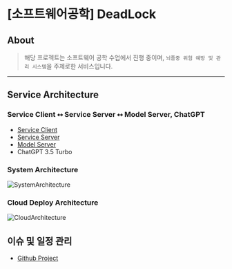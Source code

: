 # [소프트웨어공학] DeadLock

## About

> 해당 프로젝트는 소프트웨어 공학 수업에서 진행 중이며, `뇌졸중 위험 예방 및 관리 시스템`을 주제로한 서비스입니다.

---

## Service Architecture

### Service Client ⭤ Service Server ⭤ Model Server, ChatGPT

- [Service Client](https://github.com/knu-software-engineering-team05/dead-lock-frontend)
- [Service Server](https://github.com/knu-software-engineering-team05/dead-lock-backend)
- [Model Server](https://github.com/knu-software-engineering-team05/Modeling_Stroke)
- ChatGPT 3.5 Turbo

### System Architecture
![SystemArchitecture](https://github.com/knu-software-engineering-team05/.github/assets/55488800/33ffef9a-97c4-4d15-a418-142727af615a)

### Cloud Deploy Architecture
![CloudArchitecture](https://github.com/knu-software-engineering-team05/.github/assets/55488800/6b53aca0-7873-41be-97d4-69d590522964)

## 이슈 및 일정 관리

- [Github Project](https://github.com/orgs/knu-software-engineering-team05/projects/1/views/2)
